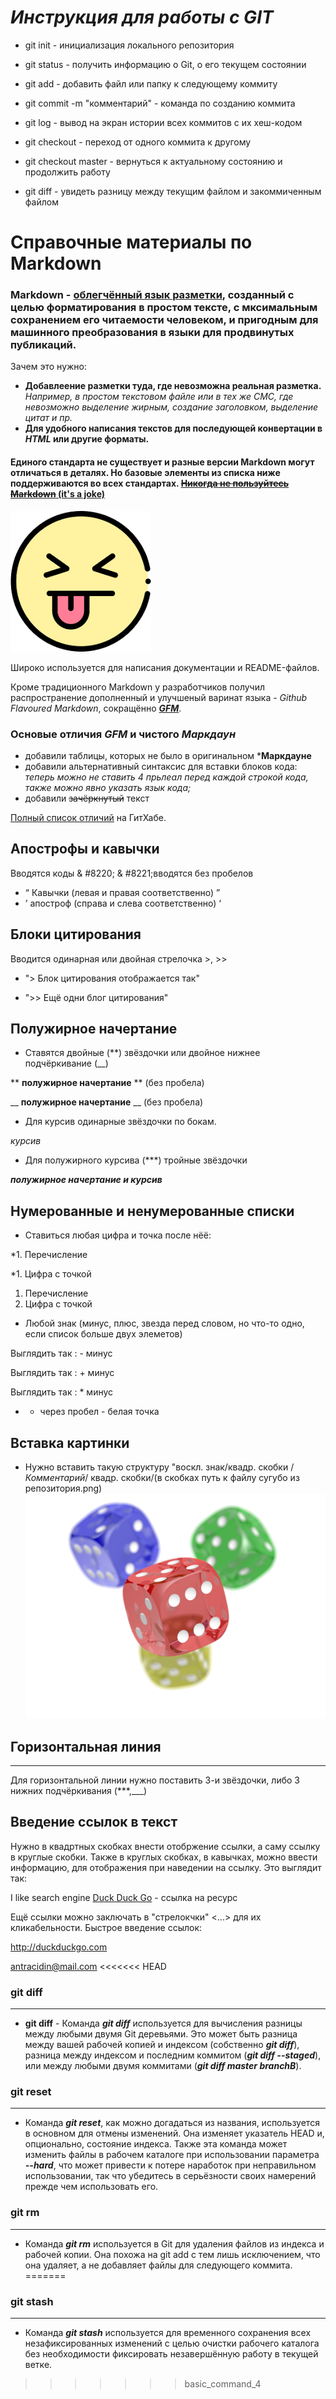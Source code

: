 # *Инструкция для работы с GIT*

* git init - инициализация локального репозитория
* git status - получить информацию о Git, о его текущем состоянии
* git add - добавить файл или папку к следующему коммиту
* git commit -m "комментарий" - команда по созданию коммита
* git log - вывод на экран истории всех коммитов с их хеш-кодом
* git checkout - переход от одного коммита к другому
* git checkout master - вернуться к актуальному состоянию и продолжить работу

* git diff - увидеть разницу между текущим файлом и закоммиченным файлом

# Cправочные материалы по Markdown

### Markdown - [облегчённый язык разметки](https://ru.wikipedia.org/wiki/%D0%AF%D0%B7%D1%8B%D0%BA_%D1%80%D0%B0%D0%B7%D0%BC%D0%B5%D1%82%D0%BA%D0%B8#%D0%9E%D0%B1%D0%BB%D0%B5%D0%B3%D1%87%D1%91%D0%BD%D0%BD%D1%8B%D0%B5_%D1%8F%D0%B7%D1%8B%D0%BA%D0%B8_%D1%80%D0%B0%D0%B7%D0%BC%D0%B5%D1%82%D0%BA%D0%B8 "Узнать о облегчённом языке разметки"), созданный с целью форматирования в простом тексте, с мксимальным сохранением его читаемости человеком, и пригодным для машинного преобразования в языки для продвинутых публикаций.

Зачем это нужно:

- **Добавлеение разметки туда, где невозможна реальная разметка.** *Например, в простом текстовом файле или в тех же СМС, где невозможно выделение жирным, создание заголовком, выделение цитат и пр.*
- **Для удобного написания текстов для последующей конвертации в *HTML* или другие форматы.**

#### Единого стандарта не существует и разные версии Markdown могут отличаться в деталях. Но базовые элементы из списка ниже поддерживаются во всех стандартах. <u>~~Никогда не пользуйтесь Markdown~~ (it's a joke)</u>
![](smile.png)

Широко используется для написания документации и README-файлов.

Кроме традиционного Markdown у разработчиков получил распространение дополненный  и улучшеный варинат языка - *Github Flavoured Markdown*, сокращённо [***GFM***](https://docs.github.com/ru/get-started/writing-on-github/getting-started-with-writing-and-formatting-on-github/basic-writing-and-formatting-syntax "Ссылка для ознакомления").

### Основые отличия ***GFM*** и чистого ***Маркдаун***
- добавили таблицы, которых не было в оригинальном ***Маркдауне**
- добавили альтернативный синтаксис для вставки блоков кода: *теперь можно  не ставить 4 прьлеал перед каждой строкой кода, также можно явно указать язык кода;*
- добавили ~~зачёркнутый~~ текст

[Полный список отличий](https://docs.github.com/ru/get-started/writing-on-github) на ГитХабе.



## Апострофы и кавычки 
Вводятся коды & #8220; & #8221;вводятся без пробелов
* &#8220; Кавычки (левая и правая соответственно) &#8221;
* &#8217; апостроф (справа и слева соответственно) &#8216;

## Блоки цитирования
Вводится одинарная или двойная стрелочка >, >>

* "> Блок цитирования отображается так"

* ">> Ещё одни блог цитирования"


## Полужирное начертание
* Ставятся двойные (**) звёздочки или двойное нижнее подчёркивание (__)


** **полужирное начертание** ** (без пробела)

__ __полужирное начертание__ __ (без пробела)

* Для курсив одинарные звёздочки по бокам.

*курсив*

* Для полужирного курсива (***) тройные звёздочки

***полужирное начертание и курсив*** 

## Нумерованные и ненумерованные списки
* Ставиться любая цифра и точка после нёё:

*1. Перечисление

*1. Цифра с точкой
1. Перечисление
1. Цифра с точкой

* Любой знак (минус, плюс, звезда перед словом, но что-то одно, если список больше двух элеметов)

Выглядить так : - минус

Выглядить так : + минус

Выглядить так : * минус


* * через пробел - белая точка

## Вставка картинки

*  Нужно вставить такую структуру "воскл. знак/квадр. скобки /*Комментарий*/ квадр. скобки/(в скобках путь к файлу сугубо из репозитория.png)
![These are dices!](PNG.png)
 
 ## Горизонтальная линия
 
 *** 
 Для горизонтальной линии нужно поставить 3-и звёздочки, либо 3 нижних подчёркивания (***,___)


 ## Введение ссылок в текст
 Нужно в квадртных скобках внести отобржение ссылки, а саму ссылку в круглые скобки. Также в круглых скобках, в кавычках, можно ввести информацию, для отображения при наведении на ссылку.
 Это выглядит так:

 I like search engine [Duck Duck Go](https://duckduckgo.com "The best search engine for privacy") - ссылка на ресурс

Ещё ссылки можно заключать в "стрелокчки" <...> для их кликабельности. Быстрое введение ссылок:

<http://duckduckgo.com>

<antracidin@mail.com> 
<<<<<<< HEAD
### __git diff__
---
+ **git diff** - Команда _**git diff**_ используется для вычисления разницы между любыми двумя Git деревьями. Это может быть разница между вашей рабочей копией и индексом (собственно _**git diff**_), разница между индексом и последним коммитом (_**git diff --staged**_), или между любыми двумя коммитами (_**git diff master branchB**_).
### __git reset__
---
+ Команда __*git reset*__, как можно догадаться из названия, используется в основном для 
отмены изменений. Она изменяет указатель HEAD и, опционально, состояние индекса. Также эта 
команда может изменить файлы в рабочем каталоге при использовании параметра __*--hard*__, 
что может привести к потере наработок при неправильном использовании, так что убедитесь в 
серьёзности своих намерений прежде чем использовать его.
### __git rm__
---
+ Команда __*git rm*__ используется в Git для удаления файлов из индекса и рабочей копии. Она похожа на git add с тем лишь исключением, что она удаляет, а не добавляет файлы для следующего коммита.
=======
### __git stash__
---
+ Команда __*git stash*__ используется для временного сохранения всех незафиксированных изменений с целью очистки рабочего каталога без необходимости фиксировать незавершённую работу в текущей ветке.
>>>>>>> basic_command_4

